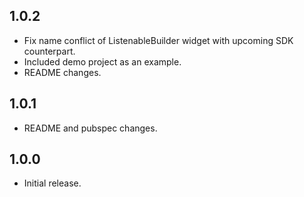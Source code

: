 ## 1.0.2
- Fix name conflict of ListenableBuilder widget with upcoming SDK counterpart.
- Included demo project as an example.
- README changes.

## 1.0.1
- README and pubspec changes.

## 1.0.0
- Initial release.
